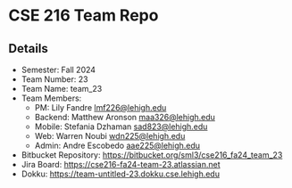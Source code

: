 # CSE 216 Team Repo

## Details
- Semester: Fall 2024
- Team Number: 23
- Team Name: team_23
- Team Members:
    - PM: Lily Fandre <lmf226@lehigh.edu>
	- Backend: Matthew Aronson <maa326@lehigh.edu>
	- Mobile: Stefania Dzhaman <sad823@lehigh.edu>
	- Web: Warren Noubi <wdn225@lehigh.edu>
	- Admin: Andre Escobedo <aae225@lehigh.edu>
- Bitbucket Repository: <https://bitbucket.org/sml3/cse216_fa24_team_23>
- Jira Board: <https://cse216-fa24-team-23.atlassian.net>
- Dokku: <https://team-untitled-23.dokku.cse.lehigh.edu>
